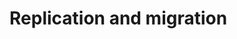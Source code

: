 # Replication and migration
<!-- This file is referenced at least one time as "replication-and-migration.md" TODO VFS-7452 -->